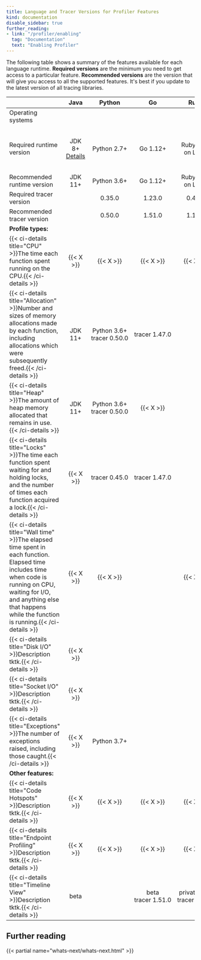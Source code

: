```yaml
---
title: Language and Tracer Versions for Profiler Features
kind: documentation
disable_sidebar: true
further_reading:
- link: "/profiler/enabling"
  tag: "Documentation"
  text: "Enabling Profiler"
---
```


The following table shows a summary of the features available for each language runtime. **Required versions** are the minimum you need to get access to a particular feature. **Recommended versions** are the version that will give you access to all the supported features. It's best if you update to the latest version of all tracing libraries.

|                                   |   Java  | Python  |      Go      |  Ruby |   Node.js  |  .NET   |   PHP  | Rust/C/C++ |
|-----------------------------------|:-------:|:-------:|:------------:|:------:|:---------:|:-------:|:------:|:----------:|
| Operating systems                 | | | | | | | |
| Required runtime version | JDK 8+ [Details][1] | Python&nbsp;2.7+ | Go 1.12+ | Ruby 2.3+ on Linux | Node 14+ | .NET Core 2.1+, .NET 5+, .NET Framework 4.6.1+ [Details][2] | PHP 7.1+ on Linux [Details][3] | Linux v4.17+ |
| Recommended runtime version | JDK 11+ | Python 3.6+ | Go 1.12+ | Ruby 2.3+ on Linux | | .NET 6+ | | |
| Required tracer version   | | 0.35.0 | 1.23.0 | 0.48.0 | | | | |
| Recommended tracer version |    | 0.50.0  | 1.51.0 | 1.15.0 | |   | | |
| **Profile types:** |
| {{< ci-details title="CPU" >}}The time each function spent running on the CPU.{{< /ci-details >}}   | {{< X >}} | {{< X >}} | {{< X >}} | {{< X >}} | private&nbsp;beta | {{< X >}} | {{< X >}} | beta |
| {{< ci-details title="Allocation" >}}Number and sizes of memory allocations made by each function, including allocations which were subsequently freed.{{< /ci-details >}}   | JDK 11+ | Python 3.6+<br>tracer&nbsp;0.50.0 | tracer&nbsp;1.47.0 |      |       | beta, .NET 6+ | {{< X >}} | beta |
| {{< ci-details title="Heap" >}}The amount of heap memory allocated that remains in use.{{< /ci-details >}}   | JDK 11+ | Python 3.6+<br> tracer&nbsp;0.50.0 | {{< X >}} |      | {{< X >}} | beta, .NET 6+ |       |      |
| {{< ci-details title="Locks" >}}The time each function spent waiting for and holding locks, and the number of times each function acquired a lock.{{< /ci-details >}}   | {{< X >}} | tracer&nbsp;0.45.0 | tracer&nbsp;1.47.0 |      |       | .NET 6+ |       |      |
| {{< ci-details title="Wall time" >}}The elapsed time spent in each function. Elapsed time includes time when code is running on CPU, waiting for I/O, and anything else that happens while the function is running.{{< /ci-details >}}   | {{< X >}} | {{< X >}} |       | {{< X >}} | {{< X >}} | {{< X >}} | {{< X >}} |       |
| {{< ci-details title="Disk I/O" >}}Description tktk.{{< /ci-details >}}   | {{< X >}} |       |       |       |       |       |       |       |
| {{< ci-details title="Socket I/O" >}}Description tktk.{{< /ci-details >}}   | {{< X >}} |       |       |       |       |       |       |       |
| {{< ci-details title="Exceptions" >}}The number of exceptions raised, including those caught.{{< /ci-details >}}   | {{< X >}} | Python 3.7+ |       |       |       | .NET 5+ |        |       |
| **Other features:** |
| {{< ci-details title="Code Hotspots" >}}Description tktk.{{< /ci-details >}}   | {{< X >}} | {{< X >}} | {{< X >}} | {{< X >}} | private&nbsp;beta | {{< X >}} | {{< X >}} |      |
| {{< ci-details title="Endpoint Profiling" >}}Description tktk.{{< /ci-details >}}   | {{< X >}} | {{< X >}} | {{< X >}} | {{< X >}} | private&nbsp;beta | {{< X >}} | {{< X >}} |      |
| {{< ci-details title="Timeline View" >}}Description tktk.{{< /ci-details >}}   | beta |       | beta<br>tracer&nbsp;1.51.0 | private&nbsp;beta<br>tracer&nbsp;1.15.0 |       | beta | beta |      |

## Further reading

{{< partial name="whats-next/whats-next.html" >}}

[1]: /profiler/enabling/java/
[2]: /profiler/enabling/dotnet/
[3]: /profiler/enabling/php/